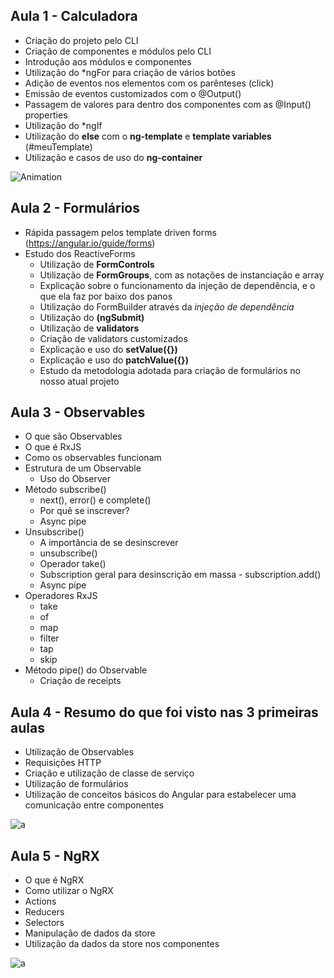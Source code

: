 ## Aula 1 - Calculadora
- Criação do projeto pelo CLI
- Criação de componentes e módulos pelo CLI
- Introdução aos módulos e componentes
- Utilização do *ngFor para criação de vários botões
- Adição de eventos nos elementos com os parênteses (click)
- Emissão de eventos customizados com o @Output()
- Passagem de valores para dentro dos componentes com as @Input() properties
- Utilização do *ngIf
- Utilização do **else** com o **ng-template** e **template variables** (#meuTemplate)
- Utilização e casos de uso do **ng-container**

![Animation](https://user-images.githubusercontent.com/34581188/163294037-c313914f-e49a-4b29-b2a7-b3bfee3d0f14.gif)

## Aula 2 - Formulários
- Rápida passagem pelos template driven forms (https://angular.io/guide/forms)
- Estudo dos ReactiveForms
  - Utilização de **FormControls**
  - Utilização de **FormGroups**, com as notações de instanciação e array
  - Explicação sobre o funcionamento da injeção de dependência, e o que ela faz por baixo dos panos
  - Utilização do FormBuilder através da _injeção de dependência_
  - Utilização do **(ngSubmit)**
  - Utilização de **validators**
  - Criação de validators customizados
  - Explicação e uso do **setValue({})**
  - Explicação e uso do **patchValue({})**
  - Estudo da metodologia adotada para criação de formulários no nosso atual projeto

## Aula 3 - Observables
- O que são Observables
- O que é RxJS
- Como os observables funcionam
- Estrutura de um Observable
  - Uso do Observer
- Método subscribe()
  - next(), error() e complete()
  - Por quê se inscrever?
  - Async pipe
- Unsubscribe()
  - A importância de se desinscrever
  - unsubscribe()
  - Operador take()
  - Subscription geral para desinscrição em massa - subscription.add()
  - Async pipe
- Operadores RxJS
  - take
  - of
  - map
  - filter
  - tap
  - skip
- Método pipe() do Observable
  - Criação de receipts

## Aula 4 - Resumo do que foi visto nas 3 primeiras aulas
- Utilização de Observables
- Requisições HTTP
- Criação e utilização de classe de serviço
- Utilização de formulários
- Utilização de conceitos básicos do Angular para estabelecer uma comunicação entre componentes

![a](https://user-images.githubusercontent.com/34581188/166590464-91906729-2c59-4091-b20a-14050f9acbda.gif)

## Aula 5 - NgRX
- O que é NgRX
- Como utilizar o NgRX
- Actions
- Reducers
- Selectors
- Manipulação de dados da store
- Utilização da dados da store nos componentes

![a](https://user-images.githubusercontent.com/34581188/167744440-10871f79-8193-41de-88e9-88adee4e4cdf.gif)
